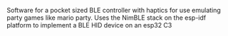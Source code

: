 Software for a pocket sized BLE controller with haptics for use emulating party games like mario party. Uses the NimBLE stack on the esp-idf platform to implement a BLE HID device on an esp32 C3
